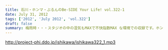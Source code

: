 ```yaml
---
title: 石川・ホンマ・ぶるんのBe-SIDE Your Life! vol.322-1
date: July 31, 2012
tags: ['2012', 'July 2012', 'vol.322']
draft: false
summary: 梅雨時・・・スタジオの中の湿気もMAXで不快指数MAX な環境での収録です。ホンマさんまたもや風邪気味だし。NAMAE
---
```


http://project-phi.ddo.jp/ishikawa/ishikawa322_1.mp3